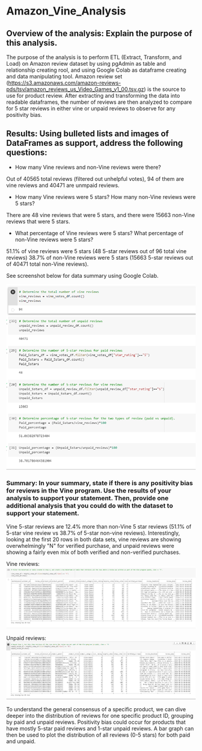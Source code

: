 # Amazon_Vine_Analysis

## Overview of the analysis: Explain the purpose of this analysis.

The purpose of the analysis is to perform ETL (Extract, Transform, and Load) on Amazon review dataset by using pgAdmin as table and relationship creating rool, and using Google Colab as dataframe creating and data manipulating tool. Amazon review set (https://s3.amazonaws.com/amazon-reviews-pds/tsv/amazon_reviews_us_Video_Games_v1_00.tsv.gz) is the source to use for product review. After extracting and transforming the data into readable dataframes, the number of reviews are then analyzed to compare for 5 star reviews in either vine or unpaid reviews to observe for any positivity bias.

## Results: Using bulleted lists and images of DataFrames as support, address the following questions:

- How many Vine reviews and non-Vine reviews were there?

Out of 40565 total reviews (filtered out unhelpful votes), 94 of them are vine reviews and 40471 are unmpaid reviews. 

- How many Vine reviews were 5 stars? How many non-Vine reviews were 5 stars?

There are 48 vine reviews that were 5 stars, and there were 15663 non-Vine reviews that were 5 stars.
- What percentage of Vine reviews were 5 stars? What percentage of non-Vine reviews were 5 stars?

51.1% of vine reviews were 5 stars (48 5-star reviews out of 96 total vine reviews) 38.7% of non-Vine reviews were 5 stars (15663 5-star reviews out of 40471 total non-Vine reviews).

See screenshot below for data summary using Google Colab.

![Review Calculation](https://github.com/jhuang2801/Amazon_Vine_Analysis/blob/main/Resources/Review_Calculation.png)

### Summary: In your summary, state if there is any positivity bias for reviews in the Vine program. Use the results of your analysis to support your statement. Then, provide one additional analysis that you could do with the dataset to support your statement.

Vine 5-star reviews are 12.4% more than non-Vine 5 star reviews (51.1% of 5-star vine review vs 38.7% of 5-star non-vine reviews). Interestingly, looking at the first 20 rows in both data sets, vine reviews are showing overwhelmingly "N" for verified purchase, and unpaid reviews were showing a fairly even mix of both verified and non-verified purchases.

Vine reviews: 
![Vine votes df](https://github.com/jhuang2801/Amazon_Vine_Analysis/blob/main/Resources/vine_votes_df.png)

Unpaid reviews: 
![unpaid votes df](https://github.com/jhuang2801/Amazon_Vine_Analysis/blob/main/Resources/unpaid_vote_df.png)

To understand the general consensus of a specific product, we can dive deeper into the distribution of reviews for one specific product ID, grouping by paid and unpaid reviews. Positivity bias could occur for products that have mostly 5-star paid reviews and 1-star unpaid reviews. A bar graph can then be used to plot the distribution of all reviews (0-5 stars) for both paid and unpaid.
